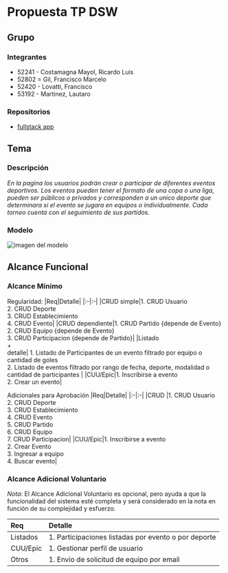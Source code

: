 # Propuesta TP DSW

## Grupo
### Integrantes
* 52241 - Costamagna Mayol, Ricardo Luis
* 52802 = Gil, Francisco Marcelo
* 52420 - Lovatti, Francisco
* 53192 - Martinez, Lautaro

### Repositorios
* [fullstack app](http://hyperlinkToGihubOrGitlab)

## Tema
### Descripción
*En la pagina los usuarios podrán crear o participar de diferentes eventos deportivos. Los eventos pueden tener el formato de una copa o una liga, pueden ser públicos o privados y corresponden a un unico deporte que determinara si el evento se jugara en equipos o individualmente. Cada torneo cuenta con el seguimiento de sus partidos.*

### Modelo
![imagen del modelo](https://imgur.com/a/gMnbHYv)

## Alcance Funcional 

### Alcance Mínimo

Regularidad:
|Req|Detalle|
|:-|:-|
|CRUD simple|1. CRUD Usuario<br>2. CRUD Deporte<br>3. CRUD Establecimiento<br>4. CRUD Evento|
|CRUD dependiente|1. CRUD Partido {depende de Evento} <br>2. CRUD Equipo {depende de Evento} <br>3. CRUD Participacion {depende de Partido}|
|Listado<br>+<br>detalle| 1. Listado de Participantes de un evento filtrado por equipo o cantidad de goles <br> 2. Listado de eventos filtrado por rango de fecha, deporte, modalidad o cantidad de participantes |
|CUU/Epic|1. Inscribirse a evento <br>2. Crear un evento|


Adicionales para Aprobación
|Req|Detalle|
|:-|:-|
|CRUD |1. CRUD Usuario<br>2. CRUD Deporte<br>3. CRUD Establecimiento<br>4. CRUD Evento<br>5. CRUD Partido<br>6. CRUD Equipo<br>7. CRUD Participacion|
|CUU/Epic|1. Inscribirse a evento<br>2. Crear Evento<br>3. Ingresar a equipo <br>4. Buscar evento|


### Alcance Adicional Voluntario

*Nota*: El Alcance Adicional Voluntario es opcional, pero ayuda a que la funcionalidad del sistema esté completa y será considerado en la nota en función de su complejidad y esfuerzo.

|Req|Detalle|
|:-|:-|
|Listados |1. Participaciones listadas por evento o por deporte|
|CUU/Epic|1. Gestionar perfil de usuario|
|Otros|1. Envío de solicitud de equipo por email|

